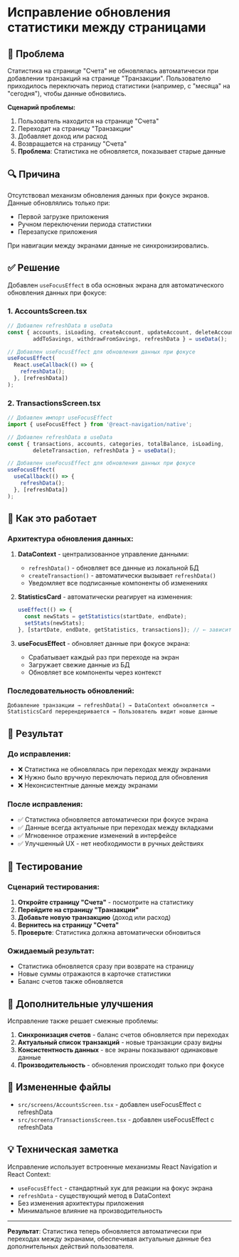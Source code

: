 # Исправление обновления статистики между страницами

## 🐞 Проблема

Статистика на странице "Счета" не обновлялась автоматически при добавлении транзакций на странице "Транзакции". Пользователю приходилось переключать период статистики (например, с "месяца" на "сегодня"), чтобы данные обновились.

**Сценарий проблемы:**
1. Пользователь находится на странице "Счета"
2. Переходит на страницу "Транзакции" 
3. Добавляет доход или расход
4. Возвращается на страницу "Счета"
5. **Проблема**: Статистика не обновляется, показывает старые данные

## 🔍 Причина

Отсутствовал механизм обновления данных при фокусе экранов. Данные обновлялись только при:
- Первой загрузке приложения
- Ручном переключении периода статистики
- Перезапуске приложения

При навигации между экранами данные не синхронизировались.

## ✅ Решение

Добавлен `useFocusEffect` в оба основных экрана для автоматического обновления данных при фокусе:

### 1. **AccountsScreen.tsx**
```typescript
// Добавлен refreshData в useData
const { accounts, isLoading, createAccount, updateAccount, deleteAccount, 
        addToSavings, withdrawFromSavings, refreshData } = useData();

// Добавлен useFocusEffect для обновления данных при фокусе
useFocusEffect(
  React.useCallback(() => {
    refreshData();
  }, [refreshData])
);
```

### 2. **TransactionsScreen.tsx**
```typescript
// Добавлен импорт useFocusEffect
import { useFocusEffect } from '@react-navigation/native';

// Добавлен refreshData в useData
const { transactions, accounts, categories, totalBalance, isLoading, 
        deleteTransaction, refreshData } = useData();

// Добавлен useFocusEffect для обновления данных при фокусе
useFocusEffect(
  useCallback(() => {
    refreshData();
  }, [refreshData])
);
```

## 🔧 Как это работает

### Архитектура обновления данных:

1. **DataContext** - централизованное управление данными:
   - `refreshData()` - обновляет все данные из локальной БД
   - `createTransaction()` - автоматически вызывает `refreshData()`
   - Уведомляет все подписанные компоненты об изменениях

2. **StatisticsCard** - автоматически реагирует на изменения:
   ```typescript
   useEffect(() => {
     const newStats = getStatistics(startDate, endDate);
     setStats(newStats);
   }, [startDate, endDate, getStatistics, transactions]); // ← зависит от transactions
   ```

3. **useFocusEffect** - обновляет данные при фокусе экрана:
   - Срабатывает каждый раз при переходе на экран
   - Загружает свежие данные из БД
   - Обновляет все компоненты через контекст

### Последовательность обновлений:

```
Добавление транзакции → refreshData() → DataContext обновляется → 
StatisticsCard перерендеривается → Пользователь видит новые данные
```

## 🎯 Результат

### До исправления:
- ❌ Статистика не обновлялась при переходах между экранами
- ❌ Нужно было вручную переключать период для обновления
- ❌ Неконсистентные данные между экранами

### После исправления:
- ✅ Статистика обновляется автоматически при фокусе экрана
- ✅ Данные всегда актуальные при переходах между вкладками
- ✅ Мгновенное отражение изменений в интерфейсе
- ✅ Улучшенный UX - нет необходимости в ручных действиях

## 🧪 Тестирование

### Сценарий тестирования:

1. **Откройте страницу "Счета"** - посмотрите на статистику
2. **Перейдите на страницу "Транзакции"**
3. **Добавьте новую транзакцию** (доход или расход)
4. **Вернитесь на страницу "Счета"**
5. **Проверьте**: Статистика должна автоматически обновиться

### Ожидаемый результат:
- Статистика обновляется сразу при возврате на страницу
- Новые суммы отражаются в карточке статистики
- Баланс счетов также обновляется

## 🔄 Дополнительные улучшения

Исправление также решает смежные проблемы:

1. **Синхронизация счетов** - баланс счетов обновляется при переходах
2. **Актуальный список транзакций** - новые транзакции сразу видны
3. **Консистентность данных** - все экраны показывают одинаковые данные
4. **Производительность** - обновления происходят только при фокусе

## 📁 Измененные файлы

- `src/screens/AccountsScreen.tsx` - добавлен useFocusEffect с refreshData
- `src/screens/TransactionsScreen.tsx` - добавлен useFocusEffect с refreshData

## 💡 Техническая заметка

Исправление использует встроенные механизмы React Navigation и React Context:
- `useFocusEffect` - стандартный хук для реакции на фокус экрана
- `refreshData` - существующий метод в DataContext
- Без изменения архитектуры приложения
- Минимальное влияние на производительность

---

**Результат**: Статистика теперь обновляется автоматически при переходах между экранами, обеспечивая актуальные данные без дополнительных действий пользователя.
